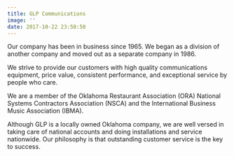 ```yaml
---
title: GLP Communications
image: ''
date: 2017-10-22 23:50:50
---
```

Our company has been in business since 1965. We began as a division of another company and moved out as a separate company in 1986.

We strive to provide our customers with high quality communications equipment, price value, consistent performance, and exceptional service by people who care.

We are a member of the Oklahoma Restaurant Association (ORA) National Systems Contractors Association (NSCA) and the International Business Music Association (IBMA).

Although GLP is a locally owned Oklahoma company, we are well versed in taking care of national accounts and doing installations and service nationwide. Our philosophy is that outstanding customer service is the key to success.
